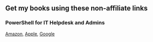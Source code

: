 ## Get my books using these non-affiliate links

### PowerShell for IT Helpdesk and Admins 
[Amazon](https://www.amazon.com/gp/product/B07W8XW6K6/ref=dbs_a_def_rwt_bibl_vppi_i0), [Apple](https://books.apple.com/us/book/powershell-for-it-helpdesk-and-admins/id1573751396?itsct=books_box_link&itscg=30200&ls=1), [Google](https://www.google.com/books/edition/PowerShell_for_IT_Helpdesk_and_Admins/MccyEAAAQBAJ?hl=en&gbpv=0)
